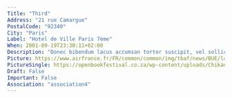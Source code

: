 ```yaml
---
Title: "Third"
Address: "21 rue Camargue"
PostalCode: "92340"
City: "Paris"
Label: "Hotel de Ville Paris 7ème"
When: 2001-09-19T23:30:11+02:00
Description: "Donec bibendum lacus accumsan tortor suscipit, vel sollicitudin velit eleifend. Etiam convallis tempus tempor."
Picture: https://www.airfrance.fr/FR/common/common/img/tbaf/news/BUE/la-ciudad-cultural-konex-l-avant-gardiste/BUE-la-ciudad-cultural-konex-l-avant-gardiste-2_1-1024x512.jpg
PictureSingle: https://openbookfestival.co.za/wp-content/uploads/Chikane-Breaking-a-Rainbow-300x500.jpg
Draft: False
Important: False
Association: "association4"
---
```

